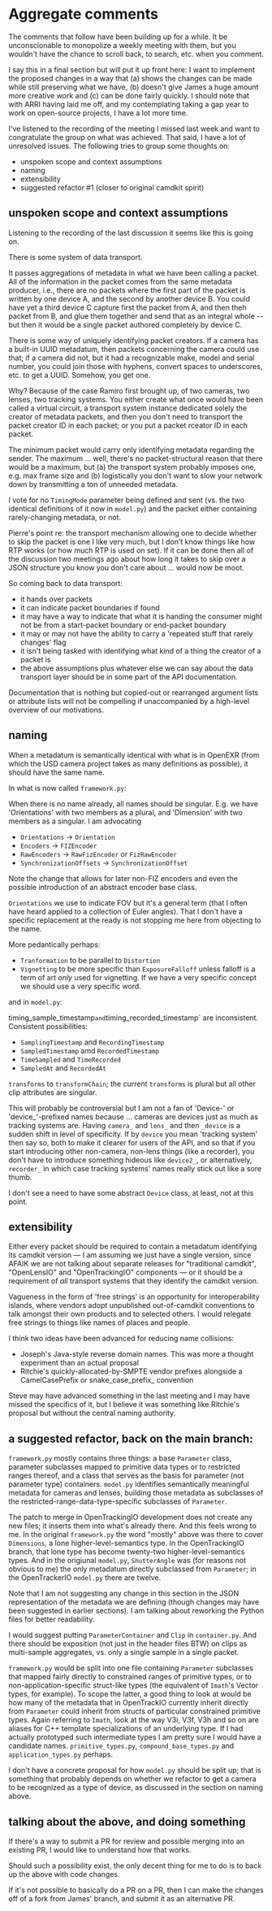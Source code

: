 # Aggregate comments

The comments that follow have been building up for a while. It be unconscionable to monopolize a weekly meeting with them, but you wouldn't have the chance to scroll back, to search, etc. when you comment.

I say this in a final section but will put it up front here: I want to implement the proposed changes in a way that (a) shows the changes can be made while still preserving what we have, (b) doesn't give James a huge amount more creative work and (c) can be done fairly quickly. I should note that with ARRI having laid me off, and my contemplating taking a gap year to work on open-source projects, I have a lot more time.   

I've listened to the recording of the meeting I missed last week and want to congratulate the group on what was achieved. That said, I have a lot of  unresolved issues. The following tries to group some thoughts on:
- unspoken scope and context assumptions
- naming
- extensibility
- suggested refactor #1 (closer to original camdkit spirit)

## unspoken scope and context assumptions

Listening to the recording of the last discussion it seems like this is going on.

There is some system of data transport.

It passes aggregations of metadata in what we have been calling a packet. All of the information in the packet comes from the same metadata producer, i.e., there are no packets where the first part of the packet is written by one device A, and the second by another device B. You could have yet a third device C capture first the packet from A, and then theh packet from B, and glue them together and send that as an integral whole -- but then it would be a single packet authored completely by device C.

There is some way of uniquely identifying packet creators. If a camera has a built-in UUID metadatum, then packets concerning the camera could use that; if a camera did not, but it had a recognizable make, model and serial number, you could join those with hyphens, convert spaces to underscores, etc. to get a UUID. Somehow, you get one.

Why? Because of the case Ramiro first brought up, of two cameras, two lenses, two tracking systems. You either create what once would have been called a virtual circuit, a transport system instance dedicated solely the creator of metadata packets, and then you don't need to transport the packet creator ID in each packet; or you put a packet  rceator ID in each packet.

The minimum packet would carry only identifying metadata regarding the sender. The maximum ... well, there's no packet-structural reason that there would be a maximum, but (a) the transport system probably imposes one, e.g. max frame size and (b) logistically you don't want to slow your network down by transmitting a ton of unneeded metadata.

I vote for no `TimingMode` parameter being defined and sent (vs. the two identical definitions of it now in `model.py`) and the packet either containing rarely-changing metadata, or not.

Pierre's point re: the transport mechanism allowing one to decide whether to skip the packet is one I like very much, but I don't know things like how RTP works (or how much RTP is used on set). If it can be done then all of the discussion two meetings ago about how long it takes to skip over a JSON structure you know you don't care about ... would now be moot.

So coming back to data transport:
- it hands over packets
- it can indicate packet boundaries if found
- it may have a way to indicate that what it is handing the consumer might not be from a start-packet boundary or end-packet boundary
- it may or may not have the ability to carry a 'repeated stuff that rarely changes' flag
- it isn't being tasked with identifying what kind of a thing the creator of a packet is
- the above assumptions plus whatever else we can say about the data transport layer should be in some part of the API documentation. 

Documentation that is nothing but copied-out or rearranged argument lists or attribute lists will not be compelling if unaccompanied by a high-level overview of our motivations.

## naming

When a metadatum is semantically identical with what is in OpenEXR (from which the USD camera project takes as many definitions as possible), it should have the same name.

In what is now called `framework.py`:

When there is no name already, all names should be singular. E.g. we have 'Orientations' with two members as a plural, and 'Dimension' with two members as a singular. I am advocating
- `Orientations` -> `Orientation`
- `Encoders` -> `FIZEncoder`
- `RawEncoders` -> `RawFizEncoder` or `FizRawEncoder`
- `SynchronizationOffsets` -> `SynchronizationOffset`

Note the change that allows for later non-FIZ encoders and even the possible introduction of an abstract encoder base class.

`Orientations` we use to indicate FOV but it's a general term (that I often have heard applied to a collection of Euler angles). That I don't have a specific replacement at the ready is not stopping me here from objecting to the name.

More pedantically perhaps:
- `Tranformation` to be parallel to `Distortion`
- `Vignetting` to be more specific than `ExposureFalloff` unless falloff is a term of art *only* used for vignetting. If we have a very specific concept we should use a very specific word.

and in `model.py`:

timing_sample_timestamp` and `timing_recorded_timestamp` are inconsistent. Consistent possibilities:
  - `SamplingTimestamp` and `RecordingTimestamp`
  - `SampledTimestamp` amd `RecordedTimestamp`
  - `TimeSampled` and `TimeRecorded`
  - `SampledAt` and `RecordedAt`

`transforms` to `transformChain`; the current `transforms` is plural but all other clip attributes are singular.	 

This will probably be controversial but I am not a fan of 'Device-' or 'device_'-prefixed names because ... cameras are devices just as much as tracking systems are. Having `camera_` and `lens_` and then `_device` is a sudden shift in level of specificity. If by `device` you mean 'tracking system' then say so, both to make it clearer for users of the API, and so that if you start introducing other non-camera, non-lens things (like a recorder), you don't have to introduce something hideous like `device2_`, or alternatively, `recorder_` in which case tracking systems' names really stick out like a sore thumb.

I don't see a need to have some abstract `Device` class, at least, not at this point.

## extensibility

Either every packet should be required to contain a metadatum identifying its camdkit version — I am assuming we just have a single version, since AFAIK we are not talking about separate releases for "traditional camdkit", "OpenLensIO" and "OpenTrackingIO" components — or it should be a requirement of *all* transport systems that they identify the camdkit version.

Vagueness in the form of 'free strings' is an opportunity for interoperability islands, where vendors adopt unpublished out-of-camdkit conventions to talk amongst their own products and to selected others. I would relegate free strings to things like names of places and people.

I think two ideas have been advanced for reducing name collisions:
- Joseph's Java-style reverse domain names. This was more a thought experiment than an actual proposal
- Ritchie's quickly-allocated-by-SMPTE vendor prefixes alongside a CamelCasePrefix or snake_case_prefix_ convention

Steve may have advanced something in the last meeting and I may have missed the specifics of it, but I believe it was something like Ritchie's proposal but without the central naming authority.

## a suggested refactor, back on the main branch:

`framework.py` mostly contains three things: a base `Parameter` class, parameter subclasses mapped to primitive data types or to restricted ranges thereof, and a class that serves as the basis for parameter (not parameter type) containers. `model.py` identifies semantically meaningful metadata for cameras and lenses, building those metadata as subclasses of the restricted-range-data-type-specific subclasses of `Parameter`.

The patch to merge in OpenTrackingIO development does not create any new files; it inserts them into what's already there. And this feels wrong to me. In the original `framework.py` the word "mostly" above was there to cover `Dimensions`, a lone higher-level-semantics type. In the OpenTrackingIO branch, that lone type has become twenty-two higher-level-semantics types. And in the origiunal `model.py`, `ShutterAngle` was (for reasons not obvious to me) the only metadatum directly subclassed from `Parameter`; in the OpenTrackerIO `model.py` there are twelve.

Note that I am not suggesting any change in this section in the JSON representation of the metadata we are defining (though changes may have been suggested in earlier sections). I am talking about reworking the Python files for better readability.

I would suggest putting `ParameterContainer` and `Clip` in `container.py`. And there should be exposition (not just in the header files BTW) on clips as multi-sample aggregates, vs. only a single sample in a single packet.

`framework.py` would be split into one file containing `Parameter` subclasses that mapped fairly directly to constrained ranges of primitive types, or to non-application-specific struct-like types (the equivalent of `Imath`'s Vector types, for example). To scope the latter, a good thing to look at would be how many of the metadata that in OpenTrackIO currently inherit directly from `Parameter` could inherit from structs of particular constrained primitive types. Again referring to `Imath`, look at the way V3i, V3f, V3h and so on are aliases for C++ template specializations of an underlying type. If I had actually prototyped such intermediate types I am pretty sure I would have a candidate names. `primitive_types.py`, `compound_base_types.py` and `application_types.py` perhaps.

I don't have a concrete proposal for how `model.py` should be split up; that is something that probably depends on whether we refactor to get a camera to be recognized as a type of device, as discussed in the section on naming above.

## talking about the above, and doing something

If there's a way to submit a PR for review and possible merging into an existing PR, I would like to understand how that works.

Should such a possibility exist, the only decent thing for me to do is to back up the above with code changes.

If it's not possible to basically do a PR on a PR, then I can make the changes off of a fork from James' branch, and submit it as an alternative PR.


